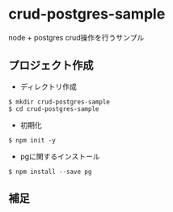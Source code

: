 # crud-postgres-sample
node + postgres
crud操作を行うサンプル

## プロジェクト作成
- ディレクトリ作成
```
$ mkdir crud-postgres-sample
$ cd crud-postgres-sample
```
- 初期化
```
$ npm init -y
```
- pgに関するインストール
```
$ npm install --save pg
```

## 補足
